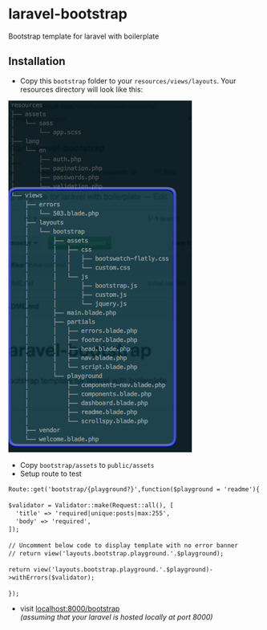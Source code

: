 # laravel-bootstrap
Bootstrap template for laravel with boilerplate

## Installation

- Copy this `bootstrap` folder to your `resources/views/layouts`. Your resources directory will look like this:

![image](tree-resources.png)

- Copy `bootstrap/assets` to `public/assets`
- Setup route to test

```
Route::get('bootstrap/{playground?}',function($playground = 'readme'){

$validator = Validator::make(Request::all(), [
  'title' => 'required|unique:posts|max:255',
  'body' => 'required',
]);

// Uncomment below code to display template with no error banner
// return view('layouts.bootstrap.playground.'.$playground);

return view('layouts.bootstrap.playground.'.$playground)->withErrors($validator);

});
```

- visit [localhost:8000/bootstrap]()   
*(assuming that your laravel is hosted locally at port 8000)*